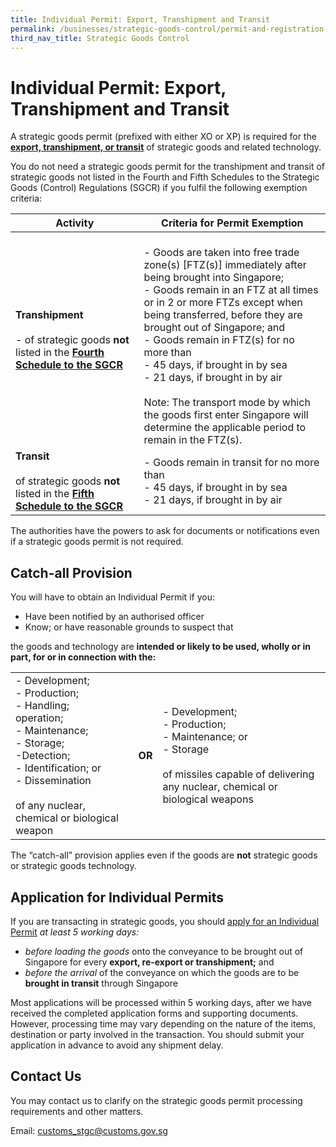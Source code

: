```yaml
---
title: Individual Permit: Export, Transhipment and Transit
permalink: /businesses/strategic-goods-control/permit-and-registration-requirements/individual-permit-export-transhipment-and-transit
third_nav_title: Strategic Goods Control
---
```


# Individual Permit: Export, Transhipment and Transit

A strategic goods permit (prefixed with either XO or XP) is required for the  **[export, transhipment, or transit](https://www.customs.gov.sg/businesses/strategic-goods-control/overview/scope-of-control)** of strategic goods and related technology.

You do not need a strategic goods permit for the transhipment and transit of strategic goods not listed in the Fourth and Fifth Schedules to the Strategic Goods (Control) Regulations (SGCR) if you fulfil the following exemption criteria:


| Activity | Criteria for Permit Exemption |
|--|--|
| **Transhipment** <br><br> - of strategic goods **not** listed in the [**Fourth Schedule to the SGCR**](https://sso.agc.gov.sg/SL/300-RG1?DocDate=20180904#Sc4-XX-Sc4-) | <br> -  Goods are taken into free trade zone(s) [FTZ(s)] immediately after being brought into Singapore; <br> - Goods remain in an FTZ at all times or in 2 or more FTZs except when being transferred, before they are brought out of Singapore; and <br> -   Goods remain in FTZ(s) for no more than <br>   -   45 days, if brought in by sea  <br>   -   21 days, if brought in by air <br><br> Note: The transport mode by which the goods first enter Singapore will determine the applicable period to remain in the FTZ(s). |
| **Transit** <br><br> of strategic goods **not** listed in the [**Fifth Schedule to the SGCR**](https://sso.agc.gov.sg/SL/300-RG1?DocDate=20180904#Sc5-) | - Goods remain in transit for no more than <br>   -  45 days, if brought in by sea <br>   -  21 days, if brought in by air |

The authorities have the powers to ask for documents or notifications even if a strategic goods permit is not required.

## Catch-all Provision

You will have to obtain an Individual Permit if you:

-   Have been notified by an authorised officer
-   Know; or have reasonable grounds to suspect that

the goods and technology are  **intended or likely to be used, wholly or in part, for or in connection with the:**

|  |  |  |
|---|---|---|
| - Development; <br> - Production; <br> - Handling; <br> operation; <br> - Maintenance; <br> - Storage; <br> -Detection; <br> - Identification; or <br> -  Dissemination <br><br> of any nuclear, chemical or biological weapon | **OR** | - Development; <br> - Production; <br> - Maintenance; or <br> - Storage <br><br> of missiles capable of delivering any nuclear, chemical or biological weapons |
The “catch-all” provision applies even if the goods are  **not**  strategic goods or strategic goods technology.

## Application for Individual Permits

If you are transacting in strategic goods, you should  [apply for an Individual Permit](https://www.customs.gov.sg/-/media/cus/files/business/strategic-goods-control/tn4-1proceduresforstspermits.pdf?la=en&hash=0E4E92A6B986580AB1E7E2884EDB217EA68E9494)  _at least 5 working days:_

-   _before loading the goods_  onto the conveyance to be brought out of Singapore for every  **export, re-export or transhipment;**  and
-   _before the arrival_ of  the conveyance on which the goods are to be  **brought in transit**  through Singapore

Most applications will be processed within 5 working days, after we have received the completed application forms and supporting documents. However, processing time may vary depending on the nature of the items, destination or party involved in the transaction. You should submit your application in advance to avoid any shipment delay.

## Contact Us

You may contact us to clarify on the strategic goods permit processing requirements and other matters.

Email:  [customs_stgc@customs.gov.sg](mailto:customs_stgc@customs.gov.sg)
